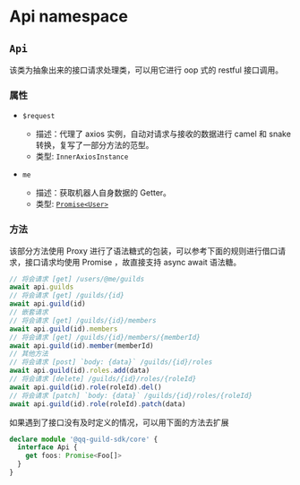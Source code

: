# Api namespace

## `Api`

该类为抽象出来的接口请求处理类，可以用它进行 oop 式的 restful 接口调用。

### 属性

* `$request`
  * 描述：代理了 axios 实例，自动对请求与接收的数据进行 camel 和 snake 转换，复写了一部分方法的范型。
  * 类型: `InnerAxiosInstance`

* `me`
  * 描述：获取机器人自身数据的 Getter。
  * 类型: [`Promise<User>`](#user)

### 方法

该部分方法使用 Proxy 进行了语法糖式的包装，可以参考下面的规则进行借口请求，接口请求均使用 Promise ，故直接支持 async await 语法糖。

```ts
// 将会请求 [get] /users/@me/guilds
await api.guilds
// 将会请求 [get] /guilds/{id}
await api.guild(id)
// 嵌套请求
// 将会请求 [get] /guilds/{id}/members
await api.guild(id).members
// 将会请求 [get] /guilds/{id}/members/{memberId}
await api.guild(id).member(memberId)
// 其他方法
// 将会请求 [post] `body: {data}` /guilds/{id}/roles
await api.guild(id).roles.add(data)
// 将会请求 [delete] /guilds/{id}/roles/{roleId}
await api.guild(id).role(roleId).del()
// 将会请求 [patch] `body: {data}` /guilds/{id}/roles/{roleId}
await api.guild(id).role(roleId).patch(data)
```

如果遇到了接口没有及时定义的情况，可以用下面的方法去扩展

```ts
declare module '@qq-guild-sdk/core' {
  interface Api {
    get foos: Promise<Foo[]>
  }
}
```
